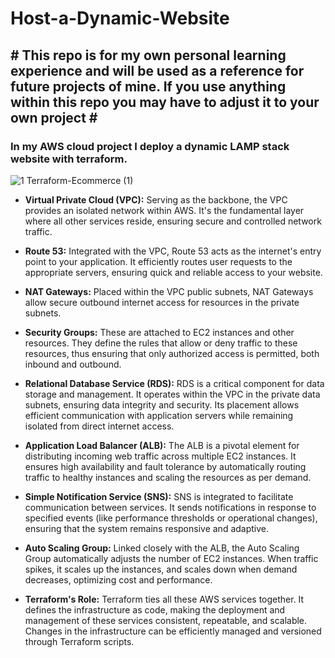 # Host-a-Dynamic-Website
<h2># This repo is for my own personal learning experience and will be used as a reference for future projects of mine. If you use anything within this repo you may have to adjust it to your own project #</h2>
<h3>In my AWS cloud project I deploy a dynamic LAMP stack website with terraform.</h3>

![1 Terraform-Ecommerce (1)](https://github.com/RockiestSpy7/dynamic-website/assets/125578099/11a5a9ec-4d1a-4dec-9b32-871c0ae3ee3d)


* <b>Virtual Private Cloud (VPC):</b> Serving as the backbone, the VPC provides an isolated network within AWS. It's the fundamental layer where all other services reside, ensuring secure and controlled network traffic.

* <b>Route 53:</b> Integrated with the VPC, Route 53 acts as the internet's entry point to your application. It efficiently routes user requests to the appropriate servers, ensuring quick and reliable access to your website.

* <b>NAT Gateways:</b> Placed within the VPC public subnets, NAT Gateways allow secure outbound internet access for resources in the private subnets.

* <b>Security Groups:</b> These are attached to EC2 instances and other resources. They define the rules that allow or deny traffic to these resources, thus ensuring that only authorized access is permitted, both inbound and outbound.

* <b>Relational Database Service (RDS):</b> RDS is a critical component for data storage and management. It operates within the VPC in the private data subnets, ensuring data integrity and security. Its placement allows efficient communication with application servers while remaining isolated from direct internet access.

* <b>Application Load Balancer (ALB):</b> The ALB is a pivotal element for distributing incoming web traffic across multiple EC2 instances. It ensures high availability and fault tolerance by automatically routing traffic to healthy instances and scaling the resources as per demand.

* <b>Simple Notification Service (SNS):</b> SNS is integrated to facilitate communication between services. It sends notifications in response to specified events (like performance thresholds or operational changes), ensuring that the system remains responsive and adaptive.

* <b>Auto Scaling Group:</b> Linked closely with the ALB, the Auto Scaling Group automatically adjusts the number of EC2 instances. When traffic spikes, it scales up the instances, and scales down when demand decreases, optimizing cost and performance.

* <b>Terraform's Role:</b> Terraform ties all these AWS services together. It defines the infrastructure as code, making the deployment and management of these services consistent, repeatable, and scalable. Changes in the infrastructure can be efficiently managed and versioned through Terraform scripts.

